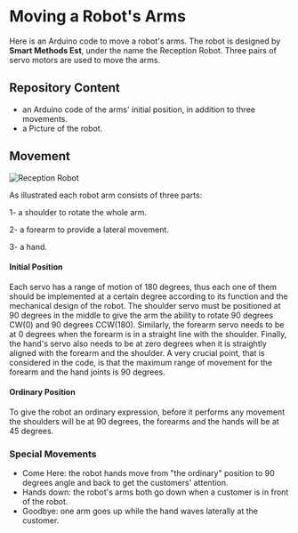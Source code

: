 # Moving a Robot's Arms

Here is an Arduino code to move a robot's arms. The robot is designed by **Smart Methods Est**, under the name the Reception Robot. Three pairs of servo motors are used to move the arms.

## Repository Content 
* an Arduino code of the arms' initial position, in addition to three movements.
* a Picture of the robot.

## Movement
![Reception Robot](https://github.com/AbdullahAlshambri/MovingRobotHands/blob/main/Pictures/Reception%20Robot.jpeg?raw=true)

As illustrated each robot arm consists of three parts:

1- a shoulder to rotate the whole arm.

2- a forearm to provide a lateral movement.

3- a hand.


 
#### Initial Position  
Each servo has a range of motion of 180 degrees, thus each one of them should be implemented at a certain degree according to its function and the mechanical design of the robot. The shoulder servo must be positioned at 90 degrees in the middle to give the arm the ability to rotate 90 degrees CW(0) and 90 degrees CCW(180). Similarly, the forearm servo needs to be at 0 degrees when the forearm is in a straight line with the shoulder. Finally, the hand's servo also needs to be at zero degrees when it is straightly aligned with the forearm and the shoulder. A very crucial point, that is considered in the code, is that the maximum range of movement for the forearm and the hand joints is 90 degrees.

#### Ordinary Position 
To give the robot an ordinary expression, before it performs any movement the shoulders will be at 90 degrees, the forearms and the hands will be at 45 degrees.

### Special Movements
* Come Here: the robot hands move from "the ordinary" position to 90 degrees angle and back to get the customers' attention. 
* Hands down: the robot's arms both go down when a customer is in front of the robot.
* Goodbye: one arm goes up while the hand waves laterally at the customer. 
